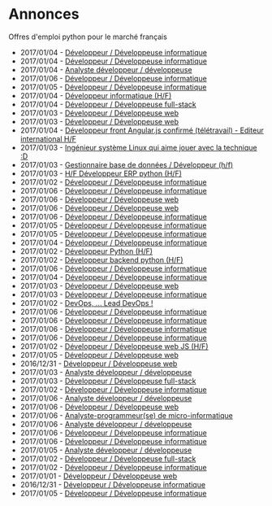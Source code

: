 # Annonces

Offres d'emploi python pour le marché français

* 2017/01/04 - [Développeur / Développeuse informatique](http://www.pyjobs.fr/jobs/details/4491/developpeur-developpeuse-informatique "Développeur / Développeuse informatique")
* 2017/01/04 - [Développeur / Développeuse informatique](http://www.pyjobs.fr/jobs/details/4489/developpeur-developpeuse-informatique "Développeur / Développeuse informatique")
* 2017/01/04 - [Analyste développeur / développeuse](http://www.pyjobs.fr/jobs/details/4490/analyste-developpeur-developpeuse "Analyste développeur / développeuse")
* 2017/01/06 - [Développeur / Développeuse informatique](http://www.pyjobs.fr/jobs/details/4517/developpeur-developpeuse-informatique "Développeur / Développeuse informatique")
* 2017/01/05 - [Développeur / Développeuse informatique](http://www.pyjobs.fr/jobs/details/4500/developpeur-developpeuse-informatique "Développeur / Développeuse informatique")
* 2017/01/04 - [Développeur informatique (H/F)](http://www.pyjobs.fr/jobs/details/4487/developpeur-informatique-h-f "Développeur informatique (H/F)")
* 2017/01/04 - [Développeur / Développeuse full-stack](http://www.pyjobs.fr/jobs/details/4488/developpeur-developpeuse-full-stack "Développeur / Développeuse full-stack")
* 2017/01/03 - [Développeur / Développeuse web](http://www.pyjobs.fr/jobs/details/4482/developpeur-developpeuse-web "Développeur / Développeuse web")
* 2017/01/03 - [Développeur / Développeuse web](http://www.pyjobs.fr/jobs/details/4483/developpeur-developpeuse-web "Développeur / Développeuse web")
* 2017/01/04 - [Développeur front Angular.js confirmé (télétravail) - Editeur international H/F](http://www.pyjobs.fr/jobs/details/4486/developpeur-front-angular-js-confirme-teletravail-editeur-international-h-f "Développeur front Angular.js confirmé (télétravail) - Editeur international H/F")
* 2017/01/03 - [Ingénieur système Linux qui aime jouer avec la technique :D](http://www.pyjobs.fr/jobs/details/4478/ingenieur-systeme-linux-qui-aime-jouer-avec-la-technique-d "Ingénieur système Linux qui aime jouer avec la technique :D")
* 2017/01/03 - [Gestionnaire base de données / Développeur (h/f)](http://www.pyjobs.fr/jobs/details/4481/gestionnaire-base-de-donnees-developpeur-h-f "Gestionnaire base de données / Développeur (h/f)")
* 2017/01/03 - [H/F Développeur ERP python (H/F)](http://www.pyjobs.fr/jobs/details/4480/h-f-developpeur-erp-python-h-f "H/F Développeur ERP python (H/F)")
* 2017/01/02 - [Développeur / Développeuse informatique](http://www.pyjobs.fr/jobs/details/4465/developpeur-developpeuse-informatique "Développeur / Développeuse informatique")
* 2017/01/06 - [Développeur / Développeuse informatique](http://www.pyjobs.fr/jobs/details/4515/developpeur-developpeuse-informatique "Développeur / Développeuse informatique")
* 2017/01/06 - [Développeur / Développeuse web](http://www.pyjobs.fr/jobs/details/4516/developpeur-developpeuse-web "Développeur / Développeuse web")
* 2017/01/06 - [Développeur / Développeuse web](http://www.pyjobs.fr/jobs/details/4513/developpeur-developpeuse-web "Développeur / Développeuse web")
* 2017/01/06 - [Développeur / Développeuse informatique](http://www.pyjobs.fr/jobs/details/4514/developpeur-developpeuse-informatique "Développeur / Développeuse informatique")
* 2017/01/05 - [Développeur / Développeuse informatique](http://www.pyjobs.fr/jobs/details/4499/developpeur-developpeuse-informatique "Développeur / Développeuse informatique")
* 2017/01/05 - [Développeur / Développeuse informatique](http://www.pyjobs.fr/jobs/details/4498/developpeur-developpeuse-informatique "Développeur / Développeuse informatique")
* 2017/01/04 - [Développeur / Développeuse informatique](http://www.pyjobs.fr/jobs/details/4485/developpeur-developpeuse-informatique "Développeur / Développeuse informatique")
* 2017/01/02 - [Développeur Python (H/F)](http://www.pyjobs.fr/jobs/details/4474/developpeur-python-h-f "Développeur Python (H/F)")
* 2017/01/02 - [Développeur backend python (H/F)](http://www.pyjobs.fr/jobs/details/4473/developpeur-backend-python-h-f "Développeur backend python (H/F)")
* 2017/01/06 - [Développeur / Développeuse informatique](http://www.pyjobs.fr/jobs/details/4512/developpeur-developpeuse-informatique "Développeur / Développeuse informatique")
* 2017/01/04 - [Développeur / Développeuse informatique](http://www.pyjobs.fr/jobs/details/4484/developpeur-developpeuse-informatique "Développeur / Développeuse informatique")
* 2017/01/03 - [Développeur / Développeuse web](http://www.pyjobs.fr/jobs/details/4479/developpeur-developpeuse-web "Développeur / Développeuse web")
* 2017/01/03 - [Développeur / Développeuse informatique](http://www.pyjobs.fr/jobs/details/4477/developpeur-developpeuse-informatique "Développeur / Développeuse informatique")
* 2017/01/02 - [DevOps, ... Lead DevOps !](http://www.pyjobs.fr/jobs/details/4471/devops-lead-devops "DevOps, ... Lead DevOps !")
* 2017/01/06 - [Développeur / Développeuse informatique](http://www.pyjobs.fr/jobs/details/4509/developpeur-developpeuse-informatique "Développeur / Développeuse informatique")
* 2017/01/06 - [Développeur / Développeuse informatique](http://www.pyjobs.fr/jobs/details/4508/developpeur-developpeuse-informatique "Développeur / Développeuse informatique")
* 2017/01/06 - [Développeur / Développeuse informatique](http://www.pyjobs.fr/jobs/details/4511/developpeur-developpeuse-informatique "Développeur / Développeuse informatique")
* 2017/01/06 - [Développeur / Développeuse informatique](http://www.pyjobs.fr/jobs/details/4510/developpeur-developpeuse-informatique "Développeur / Développeuse informatique")
* 2017/01/02 - [Développeur / Développeuse web JS (H/F)](http://www.pyjobs.fr/jobs/details/4472/developpeur-developpeuse-web-js-h-f "Développeur / Développeuse web JS (H/F)")
* 2017/01/05 - [Développeur / Développeuse web](http://www.pyjobs.fr/jobs/details/4497/developpeur-developpeuse-web "Développeur / Développeuse web")
* 2016/12/31 - [Développeur / Développeuse web](http://www.pyjobs.fr/jobs/details/4460/developpeur-developpeuse-web "Développeur / Développeuse web")
* 2017/01/03 - [Analyste développeur / développeuse](http://www.pyjobs.fr/jobs/details/4476/analyste-developpeur-developpeuse "Analyste développeur / développeuse")
* 2017/01/03 - [Développeur / Développeuse full-stack](http://www.pyjobs.fr/jobs/details/4475/developpeur-developpeuse-full-stack "Développeur / Développeuse full-stack")
* 2017/01/02 - [Développeur / Développeuse informatique](http://www.pyjobs.fr/jobs/details/4470/developpeur-developpeuse-informatique "Développeur / Développeuse informatique")
* 2017/01/06 - [Analyste développeur / développeuse](http://www.pyjobs.fr/jobs/details/4502/analyste-developpeur-developpeuse "Analyste développeur / développeuse")
* 2017/01/06 - [Développeur / Développeuse web](http://www.pyjobs.fr/jobs/details/4506/developpeur-developpeuse-web "Développeur / Développeuse web")
* 2017/01/06 - [Analyste-programmeur(se) de micro-informatique](http://www.pyjobs.fr/jobs/details/4503/analyste-programmeur-se-de-micro-informatique "Analyste-programmeur(se) de micro-informatique")
* 2017/01/06 - [Analyste développeur / développeuse](http://www.pyjobs.fr/jobs/details/4507/analyste-developpeur-developpeuse "Analyste développeur / développeuse")
* 2017/01/06 - [Développeur / Développeuse informatique](http://www.pyjobs.fr/jobs/details/4505/developpeur-developpeuse-informatique "Développeur / Développeuse informatique")
* 2017/01/06 - [Développeur / Développeuse informatique](http://www.pyjobs.fr/jobs/details/4504/developpeur-developpeuse-informatique "Développeur / Développeuse informatique")
* 2017/01/05 - [Analyste développeur / développeuse](http://www.pyjobs.fr/jobs/details/4496/analyste-developpeur-developpeuse "Analyste développeur / développeuse")
* 2017/01/02 - [Développeur / Développeuse full-stack](http://www.pyjobs.fr/jobs/details/4468/developpeur-developpeuse-full-stack "Développeur / Développeuse full-stack")
* 2017/01/02 - [Développeur / Développeuse informatique](http://www.pyjobs.fr/jobs/details/4469/developpeur-developpeuse-informatique "Développeur / Développeuse informatique")
* 2017/01/01 - [Développeur / Développeuse web](http://www.pyjobs.fr/jobs/details/4463/developpeur-developpeuse-web "Développeur / Développeuse web")
* 2016/12/31 - [Développeur / Développeuse informatique](http://www.pyjobs.fr/jobs/details/4459/developpeur-developpeuse-informatique "Développeur / Développeuse informatique")
* 2017/01/05 - [Développeur / Développeuse informatique](http://www.pyjobs.fr/jobs/details/4494/developpeur-developpeuse-informatique "Développeur / Développeuse informatique")

